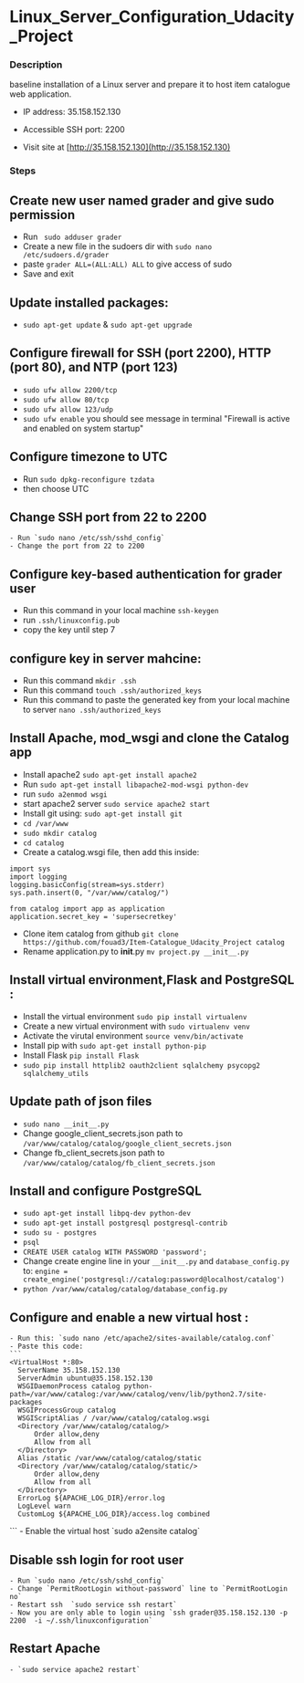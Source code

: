 # Linux_Server_Configuration_Udacity_Project

###  Description
  baseline installation of a Linux server and prepare it to host item catalogue web application.
  
- IP address: 35.158.152.130

- Accessible SSH port: 2200

- Visit site at [http://35.158.152.130](http://35.158.152.130)

### Steps

## Create new user named grader and give sudo permission
  - Run ` sudo adduser grader`
  - Create a new file in the sudoers dir with
   `sudo nano /etc/sudoers.d/grader`
  - paste  `grader ALL=(ALL:ALL) ALL` to give access of sudo
  - Save and exit

## Update installed packages:
  - `sudo apt-get update` &  `sudo apt-get upgrade`

## Configure firewall for SSH (port 2200), HTTP (port 80), and NTP (port 123)
  - `sudo ufw allow 2200/tcp`
  - `sudo ufw allow 80/tcp`
  - `sudo ufw allow 123/udp`
  - `sudo ufw enable` you should see message in terminal
    "Firewall is active and enabled on system startup"

## Configure timezone to UTC
  - Run `sudo dpkg-reconfigure tzdata`
  - then choose UTC

## Change SSH port from 22 to 2200
    - Run `sudo nano /etc/ssh/sshd_config`
    - Change the port from 22 to 2200

## Configure key-based authentication for grader user
  - Run this command in your local machine `ssh-keygen`
  - run `.ssh/linuxconfig.pub`
  - copy the key until step 7

## configure key in server mahcine:
  - Run this command  `mkdir .ssh`
  - Run this command  `touch .ssh/authorized_keys`
  - Run this command to paste the generated key from your local machine to server
  `nano .ssh/authorized_keys`

## Install Apache, mod_wsgi and clone the Catalog app
  - Install apache2 `sudo apt-get install apache2`
  - Run `sudo apt-get install libapache2-mod-wsgi python-dev`
  - run  `sudo a2enmod wsgi`
  - start apache2 server `sudo service apache2 start`
  - Install git using: `sudo apt-get install git`
  - `cd /var/www`
  - `sudo mkdir catalog`
  - `cd catalog`
  - Create a catalog.wsgi file, then add this inside:
  ```
  import sys
  import logging
  logging.basicConfig(stream=sys.stderr)
  sys.path.insert(0, "/var/www/catalog/")

  from catalog import app as application
  application.secret_key = 'supersecretkey'
  ```
  - Clone item catalog from github `git clone https://github.com/fouad3/Item-Catalogue_Udacity_Project catalog`
  - Rename application.py to __init__.py `mv project.py __init__.py`

## Install virtual environment,Flask and PostgreSQL :
  - Install the virtual environment `sudo pip install virtualenv`
  - Create a new virtual environment with `sudo virtualenv venv`
  - Activate the virutal environment `source venv/bin/activate`
  - Install pip with `sudo apt-get install python-pip`
  - Install Flask `pip install Flask`
  - `sudo pip install httplib2 oauth2client sqlalchemy psycopg2 sqlalchemy_utils`

## Update path of json files
  - `sudo nano __init__.py`
  - Change google_client_secrets.json path to `/var/www/catalog/catalog/google_client_secrets.json`  
  - Change fb_client_secrets.json path to `/var/www/catalog/catalog/fb_client_secrets.json`

## Install and configure PostgreSQL
  - `sudo apt-get install libpq-dev python-dev`
  - `sudo apt-get install postgresql postgresql-contrib`
  - `sudo su - postgres`
  - `psql`
  - `CREATE USER catalog WITH PASSWORD 'password';`
  - Change create engine line in your `__init__.py` and `database_config.py` to:
    `engine = create_engine('postgresql://catalog:password@localhost/catalog')`
  - `python /var/www/catalog/catalog/database_config.py`

## Configure and enable a new virtual host :
    - Run this: `sudo nano /etc/apache2/sites-available/catalog.conf`
    - Paste this code:
    ```
    <VirtualHost *:80>
      ServerName 35.158.152.130
      ServerAdmin ubuntu@35.158.152.130
      WSGIDaemonProcess catalog python-path=/var/www/catalog:/var/www/catalog/venv/lib/python2.7/site-packages
      WSGIProcessGroup catalog
      WSGIScriptAlias / /var/www/catalog/catalog.wsgi
      <Directory /var/www/catalog/catalog/>
          Order allow,deny
          Allow from all
      </Directory>
      Alias /static /var/www/catalog/catalog/static
      <Directory /var/www/catalog/catalog/static/>
          Order allow,deny
          Allow from all
      </Directory>
      ErrorLog ${APACHE_LOG_DIR}/error.log
      LogLevel warn
      CustomLog ${APACHE_LOG_DIR}/access.log combined
  </VirtualHost>
    ```
    - Enable the virtual host `sudo a2ensite catalog`

  ## Disable ssh login for root user
    - Run `sudo nano /etc/ssh/sshd_config`
    - Change `PermitRootLogin without-password` line to `PermitRootLogin no`
    - Restart ssh  `sudo service ssh restart`
    - Now you are only able to login using `ssh grader@35.158.152.130 -p 2200  -i ~/.ssh/linuxconfiguration`

  ## Restart Apache
    - `sudo service apache2 restart`

